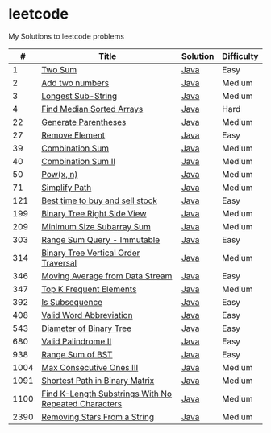 # leetcode
My Solutions to leetcode problems

|#|Title|Solution|Difficulty|
|---|-----|--------|----------|
|1|[Two Sum](https://leetcode.com/problems/two-sum/)|[Java](./Array/TwoSum.java)|Easy|
|2|[Add two numbers](https://leetcode.com/problems/add-two-numbers/)|[Java](./LinkedList/AddTwoNumbers.java)|Medium|
|3|[Longest Sub-String](https://leetcode.com/problems/longest-substring-without-repeating-characters/)|[Java](./String/LongestSubString.java)|Medium|
|4|[Find Median Sorted Arrays](https://leetcode.com/problems/median-of-two-sorted-arrays)|[Java](./Array/FindMedianSortedArrays.java)|Hard|
|22|[Generate Parentheses](https://leetcode.com/problems/generate-parentheses)|[Java](./22.%20Generate%20Parentheses/Solution.java)|Medium|
|27|[Remove Element](https://leetcode.com/problems/remove-element)|[Java](./27.%20Remove%20Element/Solution.java)|Easy|
|39|[Combination Sum](https://leetcode.com/problems/combination-sum)|[Java](./39.%20Combination%20Sum/Solution.java)|Medium|
|40|[Combination Sum II](https://leetcode.com/problems/combination-sum-ii)|[Java](./40.%20Combination%20Sum%20II/Solution.java)|Medium|
|50|[Pow(x, n)](https://leetcode.com/problems/powx-n)|[Java](./50.%20Pow(x%2C%20n)/Solution.java)|Medium|
|71|[Simplify Path](https://leetcode.com/problems/simplify-path/)|[Java](./71.%20Simplify%20Path/SimplifyPath.java)|Medium|
|121|[Best time to buy and sell stock](https://leetcode.com/problems/best-time-to-buy-and-sell-stock/)|[Java](./121.%20Best%20Time%20to%20Buy%20and%20Sell%20Stock/Solution.java)|Easy|
|199|[Binary Tree Right Side View](https://leetcode.com/problems/binary-tree-right-side-view/)|[Java](./199.%20Binary%20Tree%20Right%20Side%20View)|Medium|
|209|[Minimum Size Subarray Sum](https://leetcode.com/problems/minimum-size-subarray-sum/)|[Java](./209.%20Minimum%20Size%20Subarray%20Sum/Solution.java)|Medium|
|303|[Range Sum Query - Immutable](https://leetcode.com/problems/range-sum-query-immutable)|[Java](./303.%20Range%20Sum%20Query%20-%20Immutable/NumArray.java)|Easy|
|314|[Binary Tree Vertical Order Traversal](https://leetcode.com/problems/binary-tree-vertical-order-traversal/)|[Java](./314.%20Binary%20Tree%20Vertical%20Order%20Traversal/BinaryTreeVertical.java)|Medium|
|346|[Moving Average from Data Stream](https://leetcode.com/problems/moving-average-from-data-stream)|[Java](./346.%20Moving%20Average%20from%20Data%20Stream/MovingAverage.java)|Easy|
|347|[Top K Frequent Elements](https://leetcode.com/problems/top-k-frequent-elements)|[Java](./347.%20Top%20K%20Frequent%20Elements/Solution.java)|Medium|
|392|[Is Subsequence](https://leetcode.com/problems/is-subsequence/)|[Java](./392.%20Is%20Subsequence/Solution.java)|Easy|
|408|[Valid Word Abbreviation](https://leetcode.com/problems/valid-word-abbreviation)|[Java](./408.%20Valid%20Word%20Abbreviation/ValidAbbreviation.java)|Easy|
|543|[Diameter of Binary Tree](https://leetcode.com/problems/diameter-of-binary-tree)|[Java](./543.%20Diameter%20of%20Binary%20Tree/BinaryTreeDiameter.java)|Easy|
|680|[Valid Palindrome II](https://leetcode.com/problems/valid-palindrome-ii)|[Java](./680.%20Valid%20Palindrome%20II/Solution.java)|Easy|
|938|[Range Sum of BST](https://leetcode.com/problems/range-sum-of-bst)|[Java](./938.%20Range%20Sum%20of%20BST/Solution.java)|Easy|
|1004|[Max Consecutive Ones III](https://leetcode.com/problems/max-consecutive-ones-iii)|[Java](./1004.%20Max%20Consecutive%20Ones%20III/Solution.java)|Medium|
|1091|[Shortest Path in Binary Matrix](https://leetcode.com/problems/shortest-path-in-binary-matrix/)|[Java](./1091.%20Shortest%20Path%20in%20Binary%20Matrix/Solution.java)|Medium|
|1100|[Find K-Length Substrings With No Repeated Characters](https://leetcode.com/problems/find-k-length-substrings-with-no-repeated-characters)|[Java](./1100.%20Find%20K-Length%20Substrings%20With%20No%20Repeated%20Characters/Solution.java)|Medium|
|2390|[Removing Stars From a String](https://leetcode.com/problems/removing-stars-from-a-string/)|[Java](./2390.%20Removing%20Stars%20From%20a%20String/Solution.java)|Medium|
